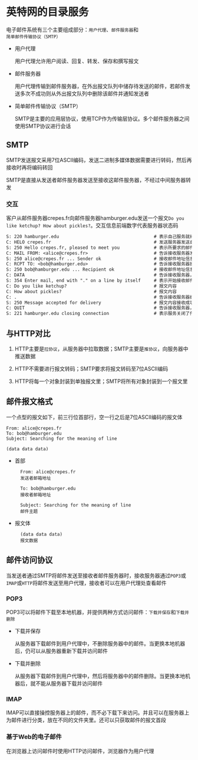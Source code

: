 # 英特网的目录服务

电子邮件系统有三个主要组成部分：`用户代理`、`邮件服务器`和`简单邮件传输协议（SMTP）`

- 用户代理

    用户代理允许用户阅读、回复、转发、保存和撰写报文

- 邮件服务器

    用户代理传输到邮件服务器，在外出报文队列中储存待发送的邮件，若邮件发送多次不成功则从外出报文队列中删除该邮件并通知发送者

- 简单邮件传输协议（SMTP）

    SMTP是主要的应用层协议，使用TCP作为传输层协议。多个邮件服务器之间使用SMTP协议进行会话

## SMTP

SMTP发送报文采用7位ASCII编码，发送二进制多媒体数据需要进行转码，然后再接收时再将编码转回

SMTP是直接从发送者邮件服务器发送至接收这邮件服务器，不经过中间服务器转发

### 交互

客户从邮件服务器crepes.fr向邮件服务器hamburger.edu发送一个报文`Do you like ketchup? How about pickles?`。交互信息前端数字代表服务器状态码

``` txt
S: 220 hamburger.edu                                    # 表示自己服务就绪，接收服务器发送自己的名称
C: HELO crepes.fr                                       # 发送服务器发送自己的名称
S: 250 Hello crepes.fr, pleased to meet you             # 表示所要求的邮件动作完成，可以继续邮件对话
C: MAIL FROM: <alice@crepes.fr>                         # 告诉接收服务器发送者的邮件地址
S: 250 alice@crepes.fr ... Sender ok                    # 接收邮件地址信息成功，可以继续下一步
C: RCPT TO: <bob@hamburger.edu>                         # 告诉接收服务器接收者的邮件地址
S: 250 bob@hamburger.edu ... Recipient ok               # 接收邮件地址信息成功，可以下一步
C: DATA                                                 # 告诉接收服务器，要写发送报文了
S: 354 Enter mail, end with "." on a line by itself     # 表示开始接收邮件内容输入，输入'.'结束输入
C: Do you like ketchup?                                 # 报文内容
C: How about pickles?                                   # 报文内容
C: .                                                    # 告诉接收服务器结束输入
S: 250 Message accepted for delivery                    # 报文内容接收成功，可以下一步
C: QUIT                                                 # 告诉接收服务器，要退出，可以关闭传输通道了
S: 221 hamburger.edu closing connection                 # 表示服务关闭了传输通道
```

## 与HTTP对比

1. HTTP主要是`拉协议`，从服务器中拉取数据；SMTP主要是`推协议`，向服务器中推送数据

2. HTTP不需要进行报文转码；SMTP要求将报文转码至7位ASCII编码

3. HTTP将每一个对象封装到单独报文里；SMTP将所有对象封装到一个报文里

## 邮件报文格式

一个点型的报文如下，前三行位首部行，空一行之后是7位ASCII编码的报文体

``` SMTP
From: alice@crepes.fr
To: bob@hamburger.edu
Subject: Searching for the meaning of line

(data data data)
```

- 首部

        From: alice@crepes.fr
        发送者邮箱地址

        To: bob@hamburger.edu
        接收者邮箱地址

        Subject: Searching for the meaning of line
        邮件主题

- 报文体

        (data data data)
        报文数据

## 邮件访问协议

当发送者通过SMTP将邮件发送至接收者邮件服务器时，接收服务器通过`POP3`或`IMAP`或`HTTP`将邮件发送至用户代理，接收者可以在用户代理处查看邮件

### POP3

POP3可以将邮件下载至本地机器，并提供两种方式访问邮件：`下载并保存`和`下载并删除`

- 下载并保存

    从服务器下载邮件到用户代理中，不删除服务器中的邮件。当更换本地机器后，仍可以从服务器重新下载并访问邮件

- 下载并删除

    从服务器下载邮件到用户代理中，然后将服务器中的邮件删除。当更换本地机器后，就不能从服务器下载并访问邮件

### IMAP

IMAP可以直接操控服务器上的邮件，而不必下载下来访问。并且可以在服务器上为邮件进行分类，放在不同的文件夹里。还可以只获取邮件的报文首段

### 基于Web的电子邮件

在浏览器上访问邮件时使用HTTP访问邮件，浏览器作为用户代理
